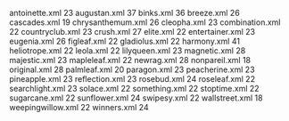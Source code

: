 antoinette.xml
23
augustan.xml
37
binks.xml
36
breeze.xml
26
cascades.xml
19
chrysanthemum.xml
26
cleopha.xml
23
combination.xml
22
countryclub.xml
23
crush.xml
27
elite.xml
22
entertainer.xml
23
eugenia.xml
26
figleaf.xml
22
gladiolus.xml
22
harmony.xml
41
heliotrope.xml
22
leola.xml
22
lilyqueen.xml
23
magnetic.xml
28
majestic.xml
23
mapleleaf.xml
22
newrag.xml
28
nonpareil.xml
18
original.xml
28
palmleaf.xml
20
paragon.xml
23
peacherine.xml
23
pineapple.xml
23
reflection.xml
23
rosebud.xml
24
roseleaf.xml
22
searchlight.xml
23
solace.xml
22
something.xml
22
stoptime.xml
22
sugarcane.xml
22
sunflower.xml
24
swipesy.xml
22
wallstreet.xml
18
weepingwillow.xml
22
winners.xml
24
